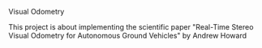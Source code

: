 Visual Odometry

This project is about implementing the scientific paper "Real-Time Stereo Visual Odometry for Autonomous Ground Vehicles" by Andrew Howard
